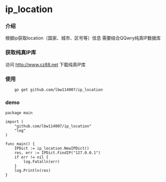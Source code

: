 # ip_location

### 介绍
根据ip获取location（国家、城市、区号等）信息
需要结合QQwry纯真IP数据库

### 获取纯真IP库
访问 http://www.cz88.net 下载纯真IP库

### 使用
```
    go get github.com/lbw114007/ip_location
```

### demo
```
package main

import (
	"github.com/lbw114007/ip_location"
	"log"
)

func main() {
	IPDict := ip_location.NewIPDict()
	res, err := IPDict.FindIP("127.0.0.1")
	if err != nil {
		log.Fatalln(err)
	}
	log.Println(res)
}
```
